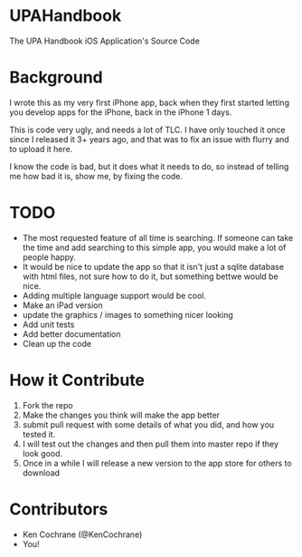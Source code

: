 UPAHandbook
===========

The UPA Handbook iOS Application's Source Code


Background
==========
I wrote this as my very first iPhone app, back when they first started letting you develop apps for the iPhone, back in the iPhone 1 days.

This is code very ugly, and needs a lot of TLC. I have only touched it once since I released it 3+ years ago, and that was to fix an
issue with flurry and to upload it here. 

I know the code is bad, but it does what it needs to do, so instead of telling me how bad it is, show me, by fixing the code.

TODO
====
- The most requested feature of all time is searching. If someone can take the time and add searching to this simple app, you would make a lot of people happy.
- It would be nice to update the app so that it isn't just a sqlite database with html files, not sure how to do it, but something bettwe would be nice.
- Adding multiple language support would be cool.
- Make an iPad version
- update the graphics / images to something nicer looking
- Add unit tests
- Add better documentation
- Clean up the code


How it Contribute
=================
1. Fork the repo
2. Make the changes you think will make the app better
3. submit pull request with some details of what you did, and how you tested it.
4. I will test out the changes and then pull them into master repo if they look good.
5. Once in a while I will release a new version to the app store for others to download

Contributors
============
- Ken Cochrane (@KenCochrane)
- You!
